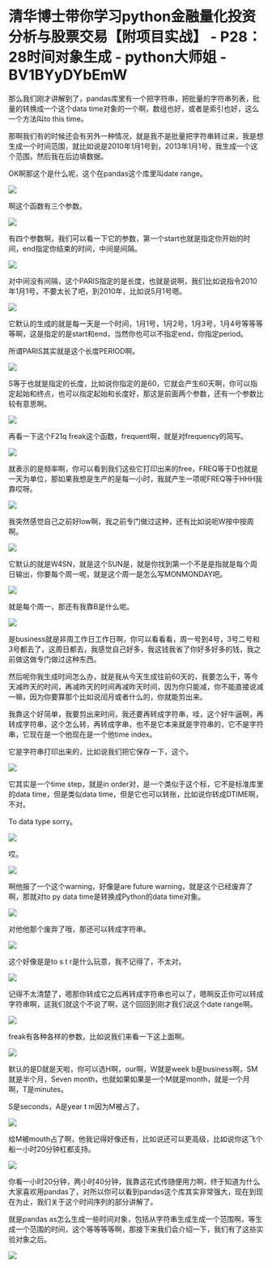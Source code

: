 # 清华博士带你学习python金融量化投资分析与股票交易【附项目实战】 - P28：28时间对象生成 - python大师姐 - BV1BYyDYbEmW

那么我们刚才讲解到了，pandas库里有一个把字符串，把批量的字符串列表，批量的转换成一个这个data time对象的一个啊，数组也好，或者是索引也好，这么一个方法叫to this time。

那啊我们有的时候还会有另外一种情况，就是我不是批量把字符串转过来，我是想生成一个时间范围，就比如说是2010年1月1号到，2013年1月1号，我生成一个这个范围，然后我在后边填数据。

OK啊那这个是什么呢，这个在pandas这个库里叫date range。

![](img/1e35219a286c1425f89adebe41985ef7_1.png)

啊这个函数有三个参数。

![](img/1e35219a286c1425f89adebe41985ef7_3.png)

有四个参数啊，我们可以看一下它的参数，第一个start也就是指定你开始的时间，end指定你结束的时间，中间是间隔。



![](img/1e35219a286c1425f89adebe41985ef7_5.png)

对中间没有间隔，这个PARIS指定的是长度，也就是说啊，我们比如说指令2010年1月1号，不要太长了吧，到2010年，比如说5月1号嗯。



![](img/1e35219a286c1425f89adebe41985ef7_7.png)

它默认的生成的就是每一天是一个时间，1月1号，1月2号，1月3号，1月4号等等等等啊，这是指定的是start和end，当然你也可以不指定end，你指定period。

所谓PARIS其实就是这个长度PERIOD啊。

![](img/1e35219a286c1425f89adebe41985ef7_9.png)

S等于也就是指定的长度，比如说你指定的是60，它就会产生60天啊，你可以指定起始和终点，也可以指定起始和长度好，那这是前面两个参数，还有一个参数比较有意思啊。



![](img/1e35219a286c1425f89adebe41985ef7_11.png)

再看一下这个F21q freak这个函数，frequent啊，就是对frequency的简写。

![](img/1e35219a286c1425f89adebe41985ef7_13.png)

就表示的是频率啊，你可以看到我们这些它打印出来的free，FREQ等于D也就是一天为单位，那如果我想是生产的是每一小时，我就产生一项呢FREQ等于HHH我靠哎呀。



![](img/1e35219a286c1425f89adebe41985ef7_15.png)

我突然感觉自己之前好low啊，我之前专门做过这种，还有比如说呃W按中按周啊。

![](img/1e35219a286c1425f89adebe41985ef7_17.png)

它默认的就是W4SN，就是这个SUN是，就是你找到第一个不是是指就是每个周日输出，你要每个周一呢，就是这个周一是怎么写MONMONDAY吧。



![](img/1e35219a286c1425f89adebe41985ef7_19.png)

就是每个周一，那还有我靠B是什么呢。

![](img/1e35219a286c1425f89adebe41985ef7_21.png)

是business就是非周工作日工作日啊，你可以看看看，周一号到4号，3号二号和3号都去了，这周日都去，我感觉自己好多，我这钱我省了你好多好多的钱，我之前做这做专门做过这种东西。

然后呢你我生成时间怎么办，就是我从今天生成往前60天的，我要怎么干，等今天减昨天的时间，再减昨天的时间再减昨天时间，因为你只能减，你不能直接说减一嘛，因为你要算那个比如说闰月或者什么的，你就能剪出来。

我靠这个好简单，我要剪出来时间，我还要再转成字符串，哇，这个好牛逼啊，再转成字符串，这个怎么转，再转成字串，也不是它本来就是字符串的，它不是字符串，它现在是一个他现在是一个他time index。

它是字符串打印出来的，比如说我们把它保存一下，这个。

![](img/1e35219a286c1425f89adebe41985ef7_23.png)

它其实是一个time step，就是in order对，是一个类似于这个标，它不是标准库里的data time，但是类似data time，但是它也可以转账，比如说你转成DTIME啊，不对。

To data type sorry。

![](img/1e35219a286c1425f89adebe41985ef7_25.png)

哎。

![](img/1e35219a286c1425f89adebe41985ef7_27.png)

啊他报了一个这个warning，好像是are future warning，就是这个已经废弃了啊，那就对to py data time是转换成Python的data time对象。



![](img/1e35219a286c1425f89adebe41985ef7_29.png)

对他他那个废弃了哦，那还可以转成字符串。

![](img/1e35219a286c1425f89adebe41985ef7_31.png)

这个好像是是to s t r是什么玩意，我不记得了，不太对。

![](img/1e35219a286c1425f89adebe41985ef7_33.png)

记得不太清楚了，嗯那你转成它之后再转成字符串也可以了，嗯啊反正你可以转成字符串啊，这我们就这个不说了啊，这个回回到刚才我们说这个date range啊。



![](img/1e35219a286c1425f89adebe41985ef7_35.png)

freak有各种各样的参数，比如说我们来看一下这上面啊。

![](img/1e35219a286c1425f89adebe41985ef7_37.png)

默认的是D就是天啦，你可以选H啊，our啊，W就是week b是business啊，SM就是半个月，Seven month，也就如果如果是一个M就是month，就是一个月啊，T是minutes。

S是seconds，A是year t m因为M被占了。

![](img/1e35219a286c1425f89adebe41985ef7_39.png)

给M被mouth占了啊，他我记得好像还有，比如说还可以更高级，比如说你这飞个船一小时20分钟杠都支持。



![](img/1e35219a286c1425f89adebe41985ef7_41.png)

你看一小时20分钟，两小时40分钟，我靠这花式传随便用力啊，终于知道为什么大家喜欢用pandas了，对所以你可以看到pandas这个库其实非常强大，现在到现在为止，我们关于这个时间序列的部分讲解了。

就是pandas as怎么生成一些时间对象，包括从字符串生成生成一个范围啊，等生成一个范围的时间，这个等等等等啊，那接下来我们会介绍一下，我们有了这些实验对象之后。



![](img/1e35219a286c1425f89adebe41985ef7_43.png)